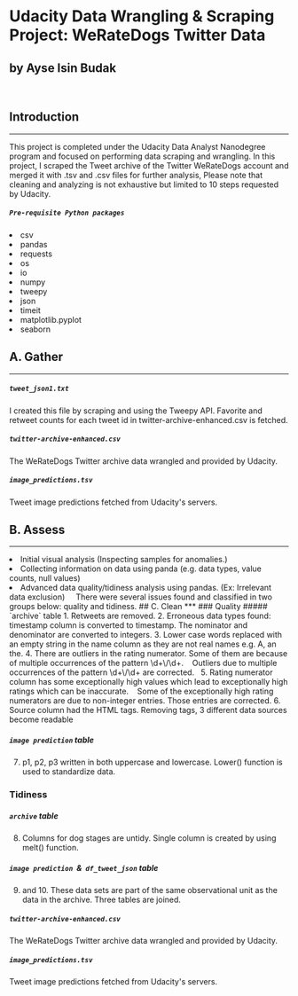 # Udacity Data Wrangling & Scraping Project: WeRateDogs Twitter Data
## by Ayse Isin Budak
 
 
## Introduction
***
This project is completed under the Udacity Data Analyst Nanodegree program and focused on performing data scraping and wrangling.
In this project, I scraped the Tweet archive of the Twitter WeRateDogs account and merged it with .tsv and .csv files for further analysis,
Please note that cleaning and analyzing is not exhaustive but limited to 10 steps requested by Udacity.

##### `Pre-requisite Python packages`
<li>csv
<li>pandas
<li>requests
<li>os
<li>io
<li>numpy
<li>tweepy
<li>json
<li>timeit
<li>matplotlib.pyplot
<li>seaborn


## A. Gather
***
##### `tweet_json1.txt`
I created this file by scraping and using the Tweepy API. Favorite and retweet counts for each tweet id in twitter-archive-enhanced.csv is fetched.

##### `twitter-archive-enhanced.csv`
The WeRateDogs Twitter archive data wrangled and provided by Udacity.

##### `image_predictions.tsv`
Tweet image predictions fetched from Udacity's servers.




## B. Assess
***
<li>Initial visual analysis (Inspecting samples for anomalies.)
<li>Collecting information on data using panda (e.g. data types, value counts, null values)
<li>Advanced data quality/tidiness analysis using pandas. (Ex: Irrelevant data exclusion)
    
There were several issues found and classified in two groups below: quality and tidiness.
## C. Clean
***
### Quality
##### `archive` table 
1. Retweets are removed.
2. Erroneous data types found: timestamp column is converted to timestamp. The nominator and denominator are converted to integers.
3. Lower case words replaced with an empty string in the name column as they are not real names e.g. A, an the.
4. There are outliers in the rating numerator. Some of them are because of multiple occurrences of the pattern \d+\/\d+.
   Outliers due to multiple occurrences of the pattern \d+\/\d+ are corrected.  
5. Rating numerator column has some exceptionally high values which lead to exceptionally high ratings which can be inaccurate.
   Some of the exceptionally high rating numerators are due to non-integer entries. Those entries are corrected.
6. Source column had the HTML tags. Removing tags, 3 different data sources become readable

##### `image prediction` table
7. p1, p2, p3 written in both uppercase and lowercase. Lower() function is used to standardize data.


### Tidiness
##### `archive` table
8. Columns for dog stages are untidy. Single column is created by using melt() function.

##### `image prediction`  &  `df_tweet_json` table
9. and 10. These data sets are part of the same observational unit as the data in the archive. Three tables are joined. 



##### `twitter-archive-enhanced.csv`
The WeRateDogs Twitter archive data wrangled and provided by Udacity.

##### `image_predictions.tsv`
Tweet image predictions fetched from Udacity's servers.


```python

```
